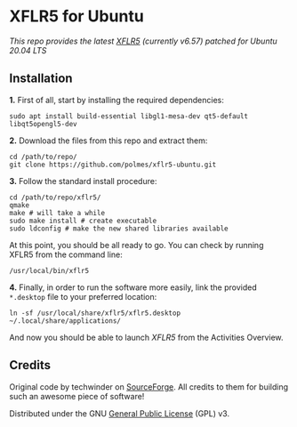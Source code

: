 # XFLR5 for Ubuntu

*This repo provides the latest [XFLR5](http://www.xflr5.tech/xflr5.htm) (currently v6.57) patched for Ubuntu 20.04 LTS*

## Installation

**1.** First of all, start by installing the required dependencies:
```
sudo apt install build-essential libgl1-mesa-dev qt5-default libqt5opengl5-dev
```

**2.** Download the files from this repo and extract them:
```
cd /path/to/repo/
git clone https://github.com/polmes/xflr5-ubuntu.git
```

**3.** Follow the standard install procedure:
```
cd /path/to/repo/xflr5/
qmake
make # will take a while
sudo make install # create executable
sudo ldconfig # make the new shared libraries available
```

At this point, you should be all ready to go. You can check by running XFLR5 from the command line:
```
/usr/local/bin/xflr5
```

**4.** Finally, in order to run the software more easily, link the provided `*.desktop` file to your preferred location:
```
ln -sf /usr/local/share/xflr5/xflr5.desktop ~/.local/share/applications/
```
And now you should be able to launch *XFLR5* from the Activities Overview.

## Credits

Original code by techwinder on [SourceForge](https://sourceforge.net/projects/xflr5/). All credits to them for building such an awesome piece of software!

Distributed under the GNU [General Public License](https://www.gnu.org/licenses/gpl.html) (GPL) v3.
